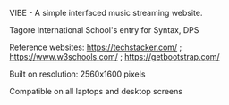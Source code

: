VIBE - 
A simple interfaced music streaming website. 

Tagore International School's entry for Syntax, DPS

Reference websites: 
https://techstacker.com/ ;
https://www.w3schools.com/ ;
https://getbootstrap.com/

Built on resolution: 2560x1600 pixels

Compatible on all laptops and desktop screens
